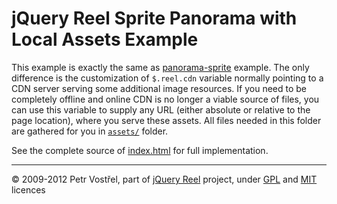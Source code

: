 jQuery Reel Sprite Panorama with Local Assets Example
=====================================================

This example is exactly the same as [panorama-sprite](../panorama-sprite/index.html)
example. The only difference is the customization of `$.reel.cdn` variable
normally pointing to a CDN server serving some additional image resources.
If you need to be completely offline and online CDN is no longer a viable
source of files, you can use this variable to supply any URL (either absolute
or relative to the page location), where you serve these assets. All files needed
in this folder are gathered for you in [`assets/`](../../assets/) folder.

See the complete source of [index.html](index.html) for full
implementation.


---
&copy; 2009-2012 Petr Vostřel, part of [jQuery Reel][reel] project, under [GPL][GPL] and [MIT][MIT] licences



[reel]:http://jquery.vostrel.cz/reel
[GPL]:http://opensource.org/licenses/GPL-2.0
[MIT]:http://opensource.org/licenses/MIT
